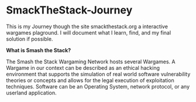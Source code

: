 # SmackTheStack-Journey
This is my Journey though the site smackthestack.org a interactive wargames plaground. I will document what I learn, find, and my final solution if possible.  

<b>What is Smash the Stack?</b>

The Smash the Stack Wargaming Network hosts several Wargames. A Wargame in our context can be described as an ethical hacking environment that supports the simulation of real world software vulnerability theories or concepts and allows for the legal execution of exploitation techniques. Software can be an Operating System, network protocol, or any userland application. 

